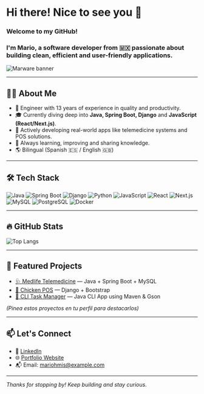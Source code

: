 # Hi there! Nice to see you 👋  
### Welcome to my GitHub!

### I'm Mario, a software developer from 🇲🇽 passionate about building clean, efficient and user-friendly applications.

<img src="./ruta-a-tu-svg/marware-banner.svg" alt="Marware banner" />


---

## 🧑‍💻 About Me
- 💼 Engineer with 13 years of experience in quality and productivity.
- 🎓 Currently diving deep into **Java, Spring Boot, Django** and **JavaScript (React/Next.js)**.
- 🚀 Actively developing real-world apps like telemedicine systems and POS solutions.
- 🧠 Always learning, improving and sharing knowledge.
- 🌎 Bilingual (Spanish 🇪🇸 / English 🇬🇧)

---

## 🛠️ Tech Stack

![Java](https://img.shields.io/badge/Java-ED8B00?style=flat&logo=openjdk&logoColor=white)
![Spring Boot](https://img.shields.io/badge/Spring_Boot-6DB33F?style=flat&logo=spring-boot&logoColor=white)
![Django](https://img.shields.io/badge/Django-092E20?style=flat&logo=django&logoColor=white)
![Python](https://img.shields.io/badge/Python-3776AB?style=flat&logo=python&logoColor=white)
![JavaScript](https://img.shields.io/badge/JavaScript-F7DF1E?style=flat&logo=javascript&logoColor=black)
![React](https://img.shields.io/badge/React-20232A?style=flat&logo=react&logoColor=61DAFB)
![Next.js](https://img.shields.io/badge/Next.js-000000?style=flat&logo=next.js&logoColor=white)
![MySQL](https://img.shields.io/badge/MySQL-005C84?style=flat&logo=mysql&logoColor=white)
![PostgreSQL](https://img.shields.io/badge/PostgreSQL-336791?style=flat&logo=postgresql&logoColor=white)
![Docker](https://img.shields.io/badge/Docker-2496ED?style=flat&logo=docker&logoColor=white)

---

## 🔥 GitHub Stats

![Top Langs](https://github-readme-stats.vercel.app/api/top-langs/?username=MarioHMis&layout=compact&theme=default)

---

## 📌 Featured Projects

- [🩺 Medlife Telemedicine](https://github.com/MarioHMis/medlife) — Java + Spring Boot + MySQL  
- [🐔 Chicken POS](https://github.com/MarioHMis/chicken-pos) — Django + Bootstrap  
- [📝 CLI Task Manager](https://github.com/MarioHMis/cli-task-manager) — Java CLI App using Maven & Gson  

*(Pinea estos proyectos en tu perfil para destacarlos)*

---

## 📫 Let's Connect

- 💼 [LinkedIn](https://www.linkedin.com/in/tu-linkedin)  
- 🌐 [Portfolio Website](https://tu-portfolio.com)  
- 📬 Email: mariohmis@example.com

---

_Thanks for stopping by! Keep building and stay curious._
